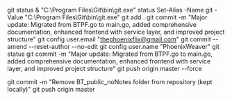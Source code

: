 git status
& "C:\Program Files\Git\bin\git.exe" status
Set-Alias -Name git -Value "C:\Program Files\Git\bin\git.exe"
git add .
git commit -m "Major update: Migrated from BTPF.go to main.go, added comprehensive documentation, enhanced frontend with service layer, and improved project structure"
git config user.email "thephoenixflix@gmail.com"
git commit --amend --reset-author --no-edit
git config user.name "PhoenixWeaver"
git status
git commit -m "Major update: Migrated from BTPF.go to main.go, added comprehensive documentation, enhanced frontend with service layer, and improved project structure"
git push origin master --force

git commit -m "Remove BT_public_noNotes folder from repository (kept locally)"
git push origin master
